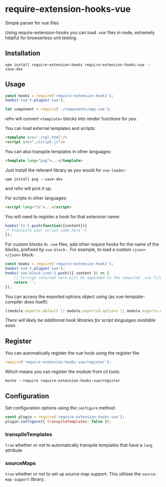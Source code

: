 # require-extension-hooks-vue
Simple parser for vue files

Using require-extension-hooks you can load *.vue* files in node, extremely helpful for browserless unit testing.

## Installation
`npm install require-extension-hooks require-extension-hooks-vue --save-dev`

## Usage
```javascript
const hooks = require('require-extension-hooks');
hooks('vue').plugin('vue');

let component = require('./components/app.vue');
```

*rehv* will convert `<template>` blocks into render functions for you.

You can load external templates and scripts:
```html
<template src="./tpl.html"/>
<script src="./script.js"/>
```

You can also transpile templates in other languages:
```html
<template lang="pug">...</template>
```
Just install the relevant library as you would for `vue-loader`:
```
npm install pug --save-dev
```
and *rehv* will pick it up.

For scripts in other languages:
```html
<script lang="ts">...</script>
```
You will need to register a hook for that extension name:
```javascript
hooks('ts').push(function({content}){
/* transpile your script code here */
});
```

For custom blocks in `.vue` files, add other require hooks for the name of the blocks,
prefixed by `vue-block-`. For example, to load a custom `<json></json>` block:

```javascript
const hooks = require('require-extension-hooks');
hooks('vue').plugin('vue');
hooks('vue-block-json').push(({ content }) => {
    // Strings returned here will be appended to the compiled .vue file. This should return JavaScript, in a string.
    return '';
});
```

You can access the exported options object using (as vue-template-compiler does itself):
```javascript
((module.exports.default || module.exports).options || module.exports.default || module.exports)
```


*There will likely be additional hook libraries for script languages available soon*

## Register
You can automatically register the vue hook using the register file:
```js
require('require-extension-hooks-vue/register');
```
Which means you can register the module from cli tools:
```
mocha --require require-extension-hooks-vue/register
```

## Configuration
Set configuration options using the `configure` method:
```js
const plugin = require('require-extension-hooks-vue');
plugin.configure({ transpileTemplates: false });
```

### transpileTemplates
`true`
whether or not to automatically transpile templates that have a `lang` attribute

### sourceMaps
`true`
whether or not to set up source map support. This utilises the `source-map-support` library.
